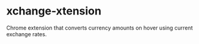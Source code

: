 # xchange-xtension
Chrome extension that converts currency amounts on hover using current exchange rates.
